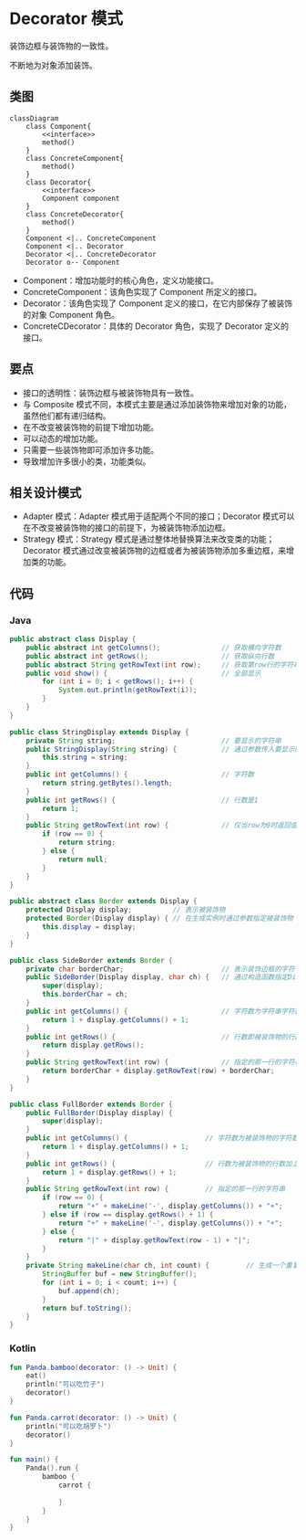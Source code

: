 # Decorator 模式

装饰边框与装饰物的一致性。

不断地为对象添加装饰。

## 类图

```mermaid
classDiagram
    class Component{
        <<interface>>
        method()
    }
    class ConcreteComponent{
        method()
    }
    class Decorator{
        <<interface>>
        Component component
    }
    class ConcreteDecorator{
        method()
    }
    Component <|.. ConcreteComponent
    Component <|.. Decorator
    Decorator <|.. ConcreteDecorator
    Decorator o-- Component
```

- Component：增加功能时的核心角色，定义功能接口。
- ConcreteComponent：该角色实现了 Component 所定义的接口。
- Decorator：该角色实现了 Component 定义的接口，在它内部保存了被装饰的对象 Component 角色。
- ConcreteCDecorator：具体的 Decorator 角色，实现了 Decorator 定义的接口。

## 要点

- 接口的透明性：装饰边框与被装饰物具有一致性。
- 与 Composite 模式不同，本模式主要是通过添加装饰物来增加对象的功能，虽然他们都有递归结构。
- 在不改变被装饰物的前提下增加功能。
- 可以动态的增加功能。
- 只需要一些装饰物即可添加许多功能。
- 导致增加许多很小的类，功能类似。

## 相关设计模式

- Adapter 模式：Adapter 模式用于适配两个不同的接口；Decorator 模式可以在不改变被装饰物的接口的前提下，为被装饰物添加边框。
- Strategy 模式：Strategy 模式是通过整体地替换算法来改变类的功能；Decorator 模式通过改变被装饰物的边框或者为被装饰物添加多重边框，来增加类的功能。

## 代码

### Java

```java
public abstract class Display {
    public abstract int getColumns();               // 获取横向字符数
    public abstract int getRows();                  // 获取纵向行数
    public abstract String getRowText(int row);     // 获取第row行的字符串
    public void show() {                            // 全部显示
        for (int i = 0; i < getRows(); i++) {
            System.out.println(getRowText(i));
        }
    }
}

public class StringDisplay extends Display {
    private String string;                          // 要显示的字符串
    public StringDisplay(String string) {           // 通过参数传入要显示的字符串
        this.string = string;
    }
    public int getColumns() {                       // 字符数
        return string.getBytes().length;
    }
    public int getRows() {                          // 行数是1
        return 1;
    }
    public String getRowText(int row) {             // 仅当row为0时返回值
        if (row == 0) {
            return string;
        } else {
            return null;
        }
    }
}

public abstract class Border extends Display {
    protected Display display;          // 表示被装饰物
    protected Border(Display display) { // 在生成实例时通过参数指定被装饰物
        this.display = display;
    }
}

public class SideBorder extends Border {
    private char borderChar;                        // 表示装饰边框的字符
    public SideBorder(Display display, char ch) {   // 通过构造函数指定Display和装饰边框字符
        super(display);
        this.borderChar = ch;
    }
    public int getColumns() {                       // 字符数为字符串字符数加上两侧边框字符数
        return 1 + display.getColumns() + 1;
    }
    public int getRows() {                          // 行数即被装饰物的行数
        return display.getRows();
    }
    public String getRowText(int row) {             // 指定的那一行的字符串为被装饰物的字符串加上两侧的边框的字符
        return borderChar + display.getRowText(row) + borderChar;
    }
}

public class FullBorder extends Border {
    public FullBorder(Display display) {
        super(display);
    }
    public int getColumns() {                   // 字符数为被装饰物的字符数加上两侧边框字符数
        return 1 + display.getColumns() + 1;
    }
    public int getRows() {                      // 行数为被装饰物的行数加上上下边框的行数
        return 1 + display.getRows() + 1;
    }
    public String getRowText(int row) {         // 指定的那一行的字符串
        if (row == 0) {                                                 // 上边框
            return "+" + makeLine('-', display.getColumns()) + "+";
        } else if (row == display.getRows() + 1) {                      // 下边框
            return "+" + makeLine('-', display.getColumns()) + "+";
        } else {                                                        // 其他边框
            return "|" + display.getRowText(row - 1) + "|";
        }
    }
    private String makeLine(char ch, int count) {         // 生成一个重复count次字符ch的字符串
        StringBuffer buf = new StringBuffer();
        for (int i = 0; i < count; i++) {
            buf.append(ch);
        }
        return buf.toString();
    }
}
```

### Kotlin

```kotlin
fun Panda.bamboo(decorator: () -> Unit) {
    eat()
    println("可以吃竹子")
    decorator()
}

fun Panda.carrot(decorator: () -> Unit) {
    println("可以吃胡罗卜")
    decorator()
}

fun main() {
    Panda().run {
        bamboo {
            carrot {
                
            }
        }
    }
}
```
